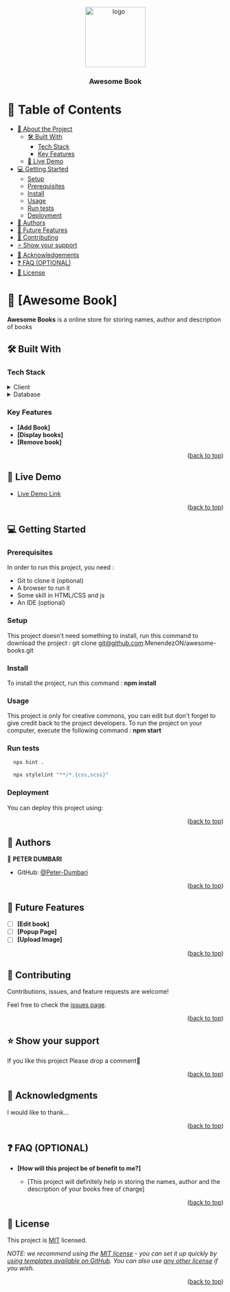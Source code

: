 <a name="readme-top"></a>

<div align="center">
  <img src="./images/logo.png" alt="logo" width="140"  height="auto" />
  <br/>

  <h3><b>Awesome Book</b></h3>

</div>

# 📗 Table of Contents

- [📖 About the Project](#about-project)
  - [🛠 Built With](#built-with)
    - [Tech Stack](#tech-stack)
    - [Key Features](#key-features)
  - [🚀 Live Demo](#live-demo)
- [💻 Getting Started](#getting-started)
  - [Setup](#setup)
  - [Prerequisites](#prerequisites)
  - [Install](#install)
  - [Usage](#usage)
  - [Run tests](#run-tests)
  - [Deployment](#deployment)
- [👥 Authors](#authors)
- [🔭 Future Features](#future-features)
- [🤝 Contributing](#contributing)
- [⭐️ Show your support](#support)
- [🙏 Acknowledgements](#acknowledgements)
- [❓ FAQ (OPTIONAL)](#faq)
- [📝 License](#license)

# 📖 [Awesome Book] <a name="about-project"></a>

**Awesome Books** is a online store for storing names, author and description of books

## 🛠 Built With <a name="built-with"></a>

### Tech Stack <a name="tech-stack"></a>

<details>
  <summary>Client</summary>
  <ul>
    <li><a href="">HTML</a></li>
    <li><a href="">CSS</a></li>
    <li><a href="">JAVASCRIPT</a></li>
    <li><a href="">LINTERS</a></li>
  </ul>
</details>

<details>
<summary>Database</summary>
  <ul>
    <li><a href="">Local Storage</a></li>
  </ul>
</details>

### Key Features <a name="key-features"></a>

- **[Add Book]**
- **[Display books]**
- **[Remove book]**

<p align="right">(<a href="#readme-top">back to top</a>)</p>

## 🚀 Live Demo <a name="live-demo"></a>

- [Live Demo Link](https://peter-dumbari.github.io/AwesomeBookES6/)

<p align="right">(<a href="#readme-top">back to top</a>)</p>

## 💻 Getting Started <a name="getting-started"></a>

### Prerequisites

In order to run this project, you need :

- Git to clone it (optional)
- A browser to run it
- Some skill in HTML/CSS and js
- An IDE (optional)

### Setup

This project doesn't need something to install, run this command to download the project :
git clone git@github.com:MenendezON/awesome-books.git

### Install

To install the project, run this command :
**npm install**

### Usage

This project is only for creative commons, you can edit but don't forget to give credit back to the project developers.
To run the project on your computer, execute the following command :
**npm start**

### Run tests

```sh
  npx hint .
```

```sh
  npx stylelint "**/*.{css,scss}"
```

### Deployment

You can deploy this project using:

<p align="right">(<a href="#readme-top">back to top</a>)</p>

## 👥 Authors <a name="authors"></a>

👤 **PETER DUMBARI**

- GitHub: [@Peter-Dumbari](https://github.com/github.com/peter-dumbari)

<p align="right">(<a href="#readme-top">back to top</a>)</p>

## 🔭 Future Features <a name="future-features"></a>

- [ ] **[Edit book]**
- [ ] **[Popup Page]**
- [ ] **[Upload Image]**
<p align="right">(<a href="#readme-top">back to top</a>)</p>

## 🤝 Contributing <a name="contributing"></a>

Contributions, issues, and feature requests are welcome!

Feel free to check the [issues page](../../issues/).

<p align="right">(<a href="#readme-top">back to top</a>)</p>

## ⭐️ Show your support <a name="support"></a>

If you like this project Please drop a comment🤗

<p align="right">(<a href="#readme-top">back to top</a>)</p>

## 🙏 Acknowledgments <a name="acknowledgements"></a>

I would like to thank...

<p align="right">(<a href="#readme-top">back to top</a>)</p>

## ❓ FAQ (OPTIONAL) <a name="faq"></a>

- **[How will this project be of benefit to me?]**

  - [This project will definitely help in storing the names, author and the description of your books free of charge]

<p align="right">(<a href="#readme-top">back to top</a>)</p>

## 📝 License <a name="license"></a>

This project is [MIT](./MIT.md) licensed.

_NOTE: we recommend using the [MIT license](https://choosealicense.com/licenses/mit/) - you can set it up quickly by [using templates available on GitHub](https://docs.github.com/en/communities/setting-up-your-project-for-healthy-contributions/adding-a-license-to-a-repository). You can also use [any other license](https://choosealicense.com/licenses/) if you wish._

<p align="right">(<a href="#readme-top">back to top</a>)</p>
